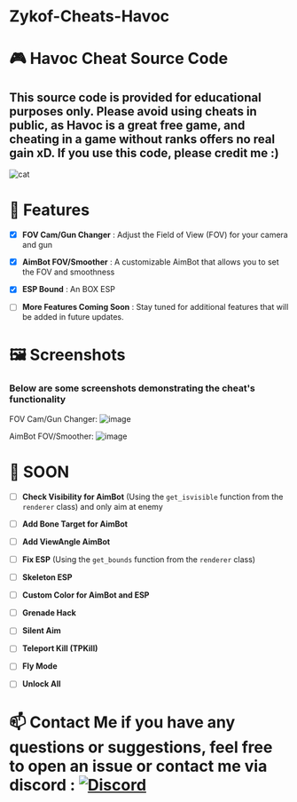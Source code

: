 # Zykof-Cheats-Havoc

# 🎮 Havoc Cheat Source Code
## This source code is provided for educational purposes only. Please avoid using cheats in public, as Havoc is a great free game, and cheating in a game without ranks offers no real gain xD. If you use this code, please credit me :)
![cat](https://github.com/user-attachments/assets/7df832c2-2a14-47a8-ace7-93314a9a39f3)

# 📜 Features
- [x] **FOV Cam/Gun Changer** : Adjust the Field of View (FOV) for your camera and gun

- [x] **AimBot FOV/Smoother** : A customizable AimBot that allows you to set the FOV and smoothness 

- [x] **ESP Bound** : An BOX ESP 

- [ ] **More Features Coming Soon** : Stay tuned for additional features that will be added in future updates.




# 🖼️ Screenshots
### Below are some screenshots demonstrating the cheat's functionality

FOV Cam/Gun Changer: ![image](https://github.com/user-attachments/assets/5541f880-955c-4e5a-8e4a-e0d839034a25)


AimBot FOV/Smoother: ![image](https://github.com/user-attachments/assets/6360648c-ce21-42bf-a247-d51164679896)


# 🚀 SOON

- [ ] **Check Visibility for AimBot** (Using the `get_isvisible` function from the `renderer` class) and only aim at enemy
- [ ] **Add Bone Target for AimBot**
- [ ] **Add ViewAngle AimBot**
- [ ] **Fix ESP** (Using the `get_bounds` function from the `renderer` class)
- [ ] **Skeleton ESP**
- [ ] **Custom Color for AimBot and ESP**
- [ ] **Grenade Hack**
- [ ] **Silent Aim**
- [ ] **Teleport Kill (TPKill)**
- [ ] **Fly Mode**
- [ ] **Unlock All**


# 📫 Contact Me if you have any questions or suggestions, feel free to open an issue or contact me via discord : [![Discord](https://img.shields.io/badge/Discord-%237289DA.svg?logo=discord&logoColor=white)](https://discord.gg/GmeFEeSc) 
